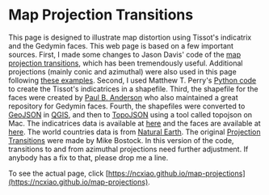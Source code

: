 # Map Projection Transitions

This page is designed to illustrate map distortion using Tissot's indicatrix
and the Gedymin faces. This web page is based on a few important
sources. First, I made some changes to Jason Davis' code of
the [map projection
transitions](https://www.jasondavies.com/maps/transition/), which has been tremendously useful. Additional projections
(mainly conic and azimuthal) were also used in this page
following [these examples](https://github.com/mbostock/d3/wiki/Geo-Projections). Second, I used Matthew
T. Perry's [Python code](http://blog.perrygeo.net/2005/12/11/tissot-indicatrix-examining-the-distortion-of-2d-maps) to create the Tissot's indicatrices in a shapefile. Third, the
shapefile for the faces were created
by [Paul B. Anderson](http://galleryofmapprojections.com/gedymin/)
who also maintained a great repository for Gedymin faces.  Fourth, the
shapefiles were converted to [GeoJSON](http://geojson.org)
in [QGIS](http://qgis.org), and then
to [TopoJSON](https://github.com/mbostock/topojson-specification) using
a tool called topojson on Mac. The indicatrices data is
available
at [here](https://github.com/gisalgs/data/blob/master/tissot.topojson)
and the faces are available
at [here](https://github.com/gisalgs/data/blob/master/gedymin.topojson). The
world countries data is from [Natural Earth](http://www.naturalearthdata.com).  The original [Projection
Transitions](http://bl.ocks.org/3711652) were made by Mike Bostock. In this version of the code,
transitions to and from azimuthal projections need further adjustment. If
anybody has a fix to that, please drop me a line.

To see the actual page, click [https://ncxiao.github.io/map-projections](https://ncxiao.github.io/map-projections).
